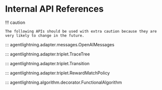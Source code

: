 # Internal API References

!!! caution

    The following APIs should be used with extra caution because they are very likely to change in the future.

::: agentlightning.adapter.messages.OpenAIMessages

::: agentlightning.adapter.triplet.TraceTree

::: agentlightning.adapter.triplet.Transition

::: agentlightning.adapter.triplet.RewardMatchPolicy

::: agentlightning.algorithm.decorator.FunctionalAlgorithm
